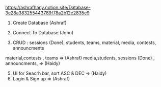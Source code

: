 https://ashrafhany.notion.site/Database-3e28a383255443789f78a2b12e2835e9


1) Create Database  (Ashraf)

2) Connect To Database (John)

3) CRUD : sessions (Done), students, teams, material, media, contests, announcments

material,contests , teams   => (Ashraf)
media,students, sessions (Done) , announcments,  => (Haidy)

5) UI for Seacrh bar, sort ASC & DEC => (Haidy)
6) Login & Sign up => (Ashraf)


